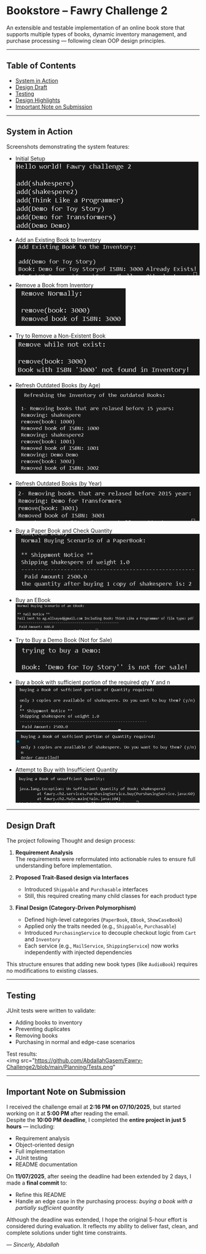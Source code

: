 # Bookstore – Fawry Challenge 2

An extensible and testable implementation of an online book store that supports multiple types of books, dynamic inventory management, and purchase processing — following clean OOP design principles.

---

## Table of Contents
- [System in Action](#system-in-action)
- [Design Draft](#design-draft)
- [Testing](#testing)
- [Design Highlights](#design-highlights)
- [Important Note on Submission](#important-note-on-submission)

---

## System in Action

Screenshots demonstrating the system features:

- Initial Setup  
  <img src="https://github.com/AbdallahGasem/Fawry-Challenge2/blob/main/Planning/Kickstart.png" />

- Add an Existing Book to Inventory  
  <img src="https://github.com/AbdallahGasem/Fawry-Challenge2/blob/main/Planning/AddExBookToInv.png "/>

- Remove a Book from Inventory  
  <img src="https://github.com/AbdallahGasem/Fawry-Challenge2/blob/main/Planning/NormalRemove.png" />

- Try to Remove a Non-Existent Book  
  <img src="https://github.com/AbdallahGasem/Fawry-Challenge2/blob/main/Planning/RemoveNotExist.png" />

- Refresh Outdated Books (by Age)  
  <img src="https://github.com/AbdallahGasem/Fawry-Challenge2/blob/main/Planning/Refresh1-years.png" />

- Refresh Outdated Books (by Year)  
  <img src="https://github.com/AbdallahGasem/Fawry-Challenge2/blob/main/Planning/Refresh2-Year.png" />

- Buy a Paper Book and Check Quantity  
  <img src="https://github.com/AbdallahGasem/Fawry-Challenge2/blob/main/Planning/BuyPaperBookChkQty.png" />

- Buy an EBook  
  <img src="https://github.com/AbdallahGasem/Fawry-Challenge2/blob/main/Planning/BuyEbook.png" />

- Try to Buy a Demo Book (Not for Sale)  
  <img src="https://github.com/AbdallahGasem/Fawry-Challenge2/blob/main/Planning/BuyDemo.png" />

- Buy a book with sufficient portion of the required qty Y and n
  <img src="https://github.com/AbdallahGasem/Fawry-Challenge2/blob/main/Planning/BuyPaperBookSuffPorQty.png" />
  <img src="https://github.com/AbdallahGasem/Fawry-Challenge2/blob/main/Planning/BuyPaperBookSuffPorQty2.png" />

- Attempt to Buy with Insufficient Quantity  
  <img src="https://github.com/AbdallahGasem/Fawry-Challenge2/blob/main/Planning/UnSuffThrowError.png" />

---

## Design Draft

The project following Thought and design process:

1. **Requirement Analysis**  
   The requirements were reformulated into actionable rules to ensure full understanding before implementation.

2. **Proposed Trait-Based design via Interfaces**

   - Introduced `Shippable` and `Purchasable` interfaces
   - Still, this required creating many child classes for each product type

3. **Final Design (Category-Driven Polymorphism)**
   - Defined high-level categories (`PaperBook`, `EBook`, `ShowCaseBook`)
   - Applied only the traits needed (e.g., `Shippable`, `Purchasable`)
   - Introduced `PurchasingService` to decouple checkout logic from `Cart` and `Inventory`
   - Each service (e.g., `MailService`, `ShippingService`) now works independently with injected dependencies

This structure ensures that adding new book types (like `AudioBook`) requires no modifications to existing classes.

---

## Testing

JUnit tests were written to validate:

- Adding books to inventory
- Preventing duplicates
- Removing books
- Purchasing in normal and edge-case scenarios

Test results:  
<img src="https://github.com/AbdallahGasem/Fawry-Challenge2/blob/main/Planning/Tests.png"

---

## Important Note on Submission

I received the challenge email at **2:16 PM on 07/10/2025**, but started working on it at **5:00 PM** after reading the email.  
Despite the **10:00 PM deadline**, I completed the **entire project in just 5 hours** — including:

- Requirement analysis
- Object-oriented design
- Full implementation
- JUnit testing
- README documentation

On **11/07/2025**, after seeing the deadline had been extended by 2 days, I made a **final commit** to:

- Refine this README
- Handle an edge case in the purchasing process: _buying a book with a partially sufficient quantity_

Although the deadline was extended, I hope the original 5-hour effort is considered during evaluation. It reflects my ability to deliver fast, clean, and complete solutions under tight time constraints.


— *Sincerly, Abdallah*
